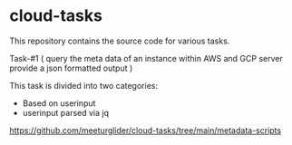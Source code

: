 # cloud-tasks
This repository contains the source code for various tasks. 

Task-#1 ( query the meta data of an instance within AWS and GCP server provide a json formatted output )

This task is divided into two categories:

* Based on userinput
* userinput parsed via jq

https://github.com/meeturglider/cloud-tasks/tree/main/metadata-scripts

